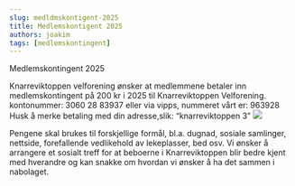 ```yaml
---
slug: medldmskontigent-2025
title: Medlemskontigent 2025
authors: joakim
tags: [medlemskontingent]
---
```


Medlemskontingent 2025

<!--truncate-->
Knarreviktoppen velforening ønsker at medlemmene betaler inn
medlemskontingent på 200 kr i 2025 til Knarreviktoppen
Velforening. 
kontonummer: 3060 28 83937 eller
via vipps, nummeret vårt er: 963928
Husk å merke betaling med din adresse,slik: “knarreviktoppen 3”
<img src="/img/QR-kode_Knarreviktoppenvelforening#963928.png" /> 


Pengene skal brukes til forskjellige formål, bl.a. dugnad, sosiale samlinger, nettside, forefallende vedlikehold av lekeplasser, bed osv. Vi ønsker å arrangere et sosialt treff for at
beboerne i Knarreviktoppen blir bedre kjent med hverandre og kan snakke om hvordan vi
ønsker å ha det sammen i nabolaget.
